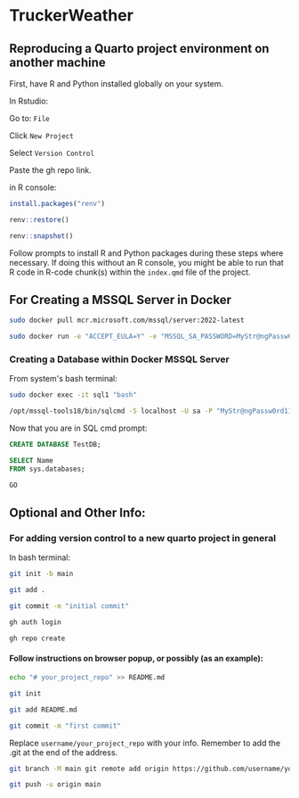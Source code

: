 # TruckerWeather

## Reproducing a Quarto project environment on another machine

First, have R and Python installed globally on your system.

In Rstudio:

Go to: `File`

Click `New Project`

Select `Version Control`

Paste the gh repo link.

in R console:

``` r
install.packages("renv")
```

``` r
renv::restore()
```

``` r
renv::snapshot()
```

Follow prompts to install R and Python packages during these steps where necessary. If doing this without an R console, you might be able to run that R code in R-code chunk(s) within the `index.qmd` file of the project.

## For Creating a MSSQL Server in Docker

``` bash
sudo docker pull mcr.microsoft.com/mssql/server:2022-latest
```

``` bash
sudo docker run -e "ACCEPT_EULA=Y" -e "MSSQL_SA_PASSWORD=MyStr@ngPassw0rd11" -p 1433:1433 --name sql1 --hostname sql1 -d mcr.microsoft.com/mssql/server:2022-latest
```

### Creating a Database within Docker MSSQL Server

From system's bash terminal:

``` bash
sudo docker exec -it sql1 "bash"
```

``` bash
/opt/mssql-tools18/bin/sqlcmd -S localhost -U sa -P "MyStr@ngPassw0rd11" -C
```

Now that you are in SQL cmd prompt:

``` sql
CREATE DATABASE TestDB;
```

``` sql
SELECT Name
FROM sys.databases;
```

``` sql
GO
```

## Optional and Other Info: 

### For adding version control to a new quarto project in general

In bash terminal:

``` bash
git init -b main 
```

``` bash
git add . 
```

``` bash
git commit -m "initial commit" 
```

``` bash
gh auth login 
```

``` bash
gh repo create
```

#### **Follow instructions on browser popup, or possibly (as an example):**

``` bash
echo "# your_project_repo" >> README.md 
```

``` bash
git init 
```

``` bash
git add README.md 
```

``` bash
git commit -m "first commit" 
```

Replace `username/your_project_repo` with your info. Remember to add the .git at the end of the address.

``` bash
git branch -M main git remote add origin https://github.com/username/your_project_ repo.git 
```

``` bash
git push -u origin main
```
